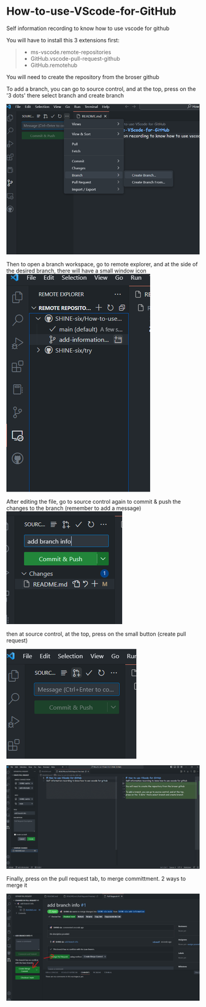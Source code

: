 # How-to-use-VScode-for-GitHub
Self information recording to know how to use vscode for github

You will have to install this 3 extensions first:
>- ms-vscode.remote-repositories
>- GitHub.vscode-pull-request-github
>- GitHub.remotehub

You will need to create the repository from the broser github


To add a branch, you can go to source control, and at the top, press on the '3 dots' there select branch and create branch

![alt text](https://github.com/SHINE-six/How-to-use-VScode-for-GitHub/blob/main/Screenshot_20230228_055209.png?raw=true)


Then to open a branch workspace, go to remote explorer, and at the side of the desired branch, there will have a small window icon
![alt text](https://github.com/SHINE-six/How-to-use-VScode-for-GitHub/blob/main/Screenshot_20230228_055523.png?raw=true)

After editing the file, go to source control again to commit & push the changes to the branch (remember to add a message)
![alt text](https://github.com/SHINE-six/How-to-use-VScode-for-GitHub/blob/main/Screenshot_20230228_060025.png?raw=true)

then at source control, at the top, press on the small button (create pull request)

![alt text](https://github.com/SHINE-six/How-to-use-VScode-for-GitHub/blob/main/Screenshot_20230228_060039.png?raw=true)

![alt text](https://github.com/SHINE-six/How-to-use-VScode-for-GitHub/blob/main/Screenshot_20230228_060102.png?raw=true)

Finally, press on the pull request tab, to merge committment. 2 ways to merge it

![alt text](https://github.com/SHINE-six/How-to-use-VScode-for-GitHub/blob/main/Screenshot_2023-02-28_180143.png?raw=true)
